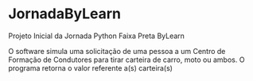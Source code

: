 # JornadaByLearn
Projeto Inicial da Jornada Python Faixa Preta ByLearn

O software simula uma solicitação de uma pessoa a um Centro de Formação de Condutores para tirar carteira de carro, moto ou ambos. O programa retorna o valor referente a(s) carteira(s)
